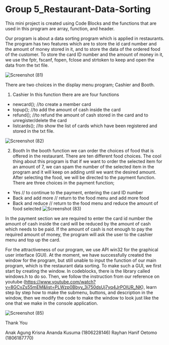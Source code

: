 # Group 5_Restaurant-Data-Sorting
This mini project is created using Code Blocks and the functions that are used in this program are array, function, and header. 

Our program is about a data sorting program which is applied in restaurants. The program has two features which are to store the id card number and the amount of money stored in it, and to store the data of the ordered food of the customer. To store the card ID number and the amount of money in it, we use the fptr, fscanf, fopen, fclose and strtoken to keep and open the data from the txt file. 

![Screenshot (81)](https://serving.photos.photobox.com/22524907a01a77fcc18ab70abd9270ef1e4958ed4645a3938fd6961af7d8ed3de57cfa36.jpg)

There are two choices in the display menu program; Cashier and Booth.
1. Cashier
In this function there are are four functions
- newcard(); //to create a member card
- topup(); //to add the amount of cash inside the card
- refund(); //to refund the amount of cash stored in the card and to unregister/delete the card
- listcards(); //to show the list of cards which have been registered and stored in the txt file.

![Screenshot (82)](https://serving.photos.photobox.com/04163913bb315e8a428cd5bb9bcb0076463cb4c46e19b5307992e409d0a5cda353cd3fe4.jpg)

2. Booth
In the booth function we can order the choices of food that is offered in the restaurant. There are ten different food choices. The cool thing about this program is that if we want to order the selected item for an amount of 7, we can spam the number of the selected item in the program and it will keep on adding until we want the desired amount. After selecting the food, we will be directed to the payment function. There are three choices in the payment function; 
- Yes // to continue to the payment, entering the card ID number
- Back and add more // return to the food menu and add more food
- Back and reduce // return to the food menu and reduce the amount of food selected
![Screenshot (83)](https://serving.photos.photobox.com/323418027c6a995a664c2fe80c5d1440a9356a367397e3b05fbd49456e8098d756b117c8.jpg)

In the payment section we are required to enter the card id number the amount of cash inside the card will be reduced by the amount of cash which needs to be paid. If the amount of cash is not enough to pay the required amount of money, the program will ask the user to the cashier menu and top up the card. 

For the attractiveness of our program, we use API win32 for the graphical user interface (GUI). At the moment, we have successfully created the window for the program, but still unable to input the function of our main program, which is the restaurant data sorting. 
To make such a GUI, we first start by creating the window. In codeblocks, there is the library called windows.h to do so. Then, we follow the instruction from our reference on youtube (https://www.youtube.com/watch?v=8GCvZs55mEM&list=PLWzp0Bbyy_3i750dsUj7yq4JrPOIUR_NK), learn step by step how to make the submenu, buttons, and description in the window, then we modify the code to make the window to look just like the one that we make in the console  application.

![Screenshot (85)]([img]https://i.imgur.com/oyNxfeN.png[/img])

Thank You 

Anak Agung Krisna Ananda Kusuma (1806228146)
Rayhan Hanif Oetomo (1806187770)
